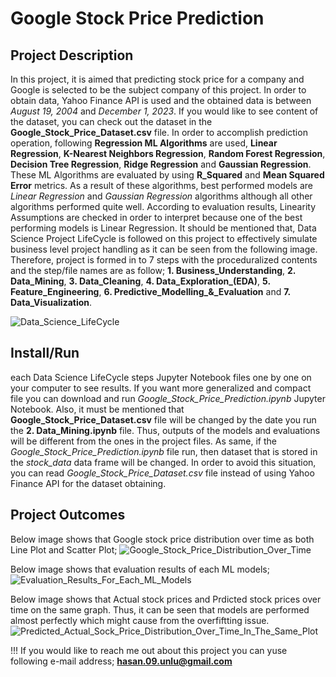 # Google Stock Price Prediction

## Project Description
In this project, it is aimed that predicting stock price for a company and Google is selected to be the subject company of this project. In order to obtain data, Yahoo Finance API is used and the obtained data is between *August 19, 2004* and *December 1, 2023*. If you would like to see content of the dataset, you can check out the dataset in the **Google_Stock_Price_Dataset.csv** file. In order to accomplish prediction operation, following **Regression ML Algorithms** are used, **Linear Regression**, **K-Nearest Neighbors Regression**, **Random Forest Regression**, **Decision Tree Regression**, **Ridge Regression** and **Gaussian Regression**. These ML Algorithms are evaluated by using **R_Squared** and **Mean Squared Error** metrics. As a result of these algorithms, best performed models are *Linear Regression* and *Gaussian Regression* algorithms although all other algorithms performed quite well. According to evaluation results, Linearity Assumptions are checked in order to interpret because one of the best performing models is Linear Regression. It should be mentioned that, Data Science Project LifeCycle is followed on this project to effectively simulate business level project handling as it can be seen from the following image. Therefore, project is formed in to 7 steps with the proceduralized contents and the step/file names are as follow; **1. Business_Understanding**, **2. Data_Mining**, **3. Data_Cleaning**, **4. Data_Exploration_(EDA)**, **5. Feature_Engineering**, **6.  Predictive_Modelling_&_Evaluation** and **7. Data_Visualization**.  

![Data_Science_LifeCycle](https://github.com/HasanUnlu09/Google_Stock_Price_Prediction/assets/133260754/5fff2ff5-8ec6-47f4-a2f3-4224eb56fe43)

## Install/Run
each Data Science LifeCycle steps Jupyter Notebook files one by one on your computer to see results. If you want more generalized and compact file you can download and run *Google_Stock_Price_Prediction.ipynb* Jupyter Notebook. Also, it must be mentioned that **Google_Stock_Price_Dataset.csv** file will be changed by the date you run the **2. Data_Mining.ipynb** file. Thus, outputs of the models and evaluations will be different from the ones in the project files. As same, if the *Google_Stock_Price_Prediction.ipynb* file run, then dataset that is stored in the *stock_data* data frame will be changed. In order to avoid this situation, you can read *Google_Stock_Price_Dataset.csv* file instead of using Yahoo Finance API for the dataset obtaining.

## Project Outcomes
Below image shows that Google stock price distribution over time as both Line Plot and Scatter Plot;
![Google_Stock_Price_Distribution_Over_Time](https://github.com/HasanUnlu09/Google_Stock_Price_Prediction/assets/133260754/0b629080-7386-42d2-b463-8a0d012334de)

Below image shows that evaluation results of each ML models;
![Evaluation_Results_For_Each_ML_Models](https://github.com/HasanUnlu09/Google_Stock_Price_Prediction/assets/133260754/792abee5-175d-4c84-a62e-b6a66e5ca1f8)


Below image shows that Actual stock prices and Prdicted stock prices over time on the  same graph. Thus, it can be seen that models are performed almost perfectly which might cause from the overfiftting issue.
![Predicted_Actual_Sock_Price_Distribution_Over_Time_In_The_Same_Plot](https://github.com/HasanUnlu09/Google_Stock_Price_Prediction/assets/133260754/e1316157-761a-4d6f-ba62-a82c9770db1f)


!!! If you would like to reach me out about this project you can yuse following e-mail address;
**hasan.09.unlu@gmail.com**
